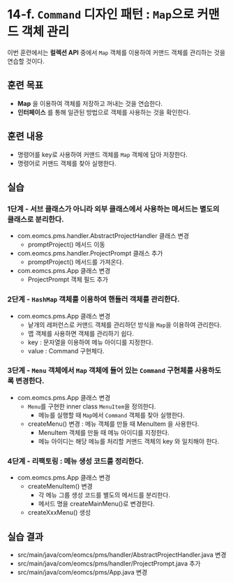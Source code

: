 # 14-f. `Command` 디자인 패턴 : `Map`으로 커맨드 객체 관리

이번 훈련에서는 **컬렉션 API** 중에서 `Map` 객체를 이용하여
커맨드 객체를 관리하는 것을 연습할 것이다.

## 훈련 목표

- **Map** 을 이용하여 객체를 저장하고 꺼내는 것을 연습한다.
- **인터페이스** 를 통해 일관된 방법으로 객체를 사용하는 것을 확인한다.


## 훈련 내용

- 명령어를 key로 사용하여 커맨드 객체를 `Map` 객체에 담아 저장한다.
- 명령어로 커맨드 객체를 찾아 실행한다.


## 실습

### 1단계 - 서브 클래스가 아니라 외부 클래스에서 사용하는 메서드는 별도의 클래스로 분리한다.

- com.eomcs.pms.handler.AbstractProjectHandler 클래스 변경
  - promptProject() 메서드 이동
- com.eomcs.pms.handler.ProjectPrompt 클래스 추가
  - promptProject() 메서드를 가져온다.
- com.eomcs.pms.App 클래스 변경
  - ProjectPrompt 객체 필드 추가

### 2단계 - `HashMap` 객체를 이용하여 핸들러 객체를 관리한다.

- com.eomcs.pms.App 클래스 변경
  - 낱개의 레퍼런스로 커맨드 객체를 관리하던 방식을 `Map`을 이용하여 관리한다.
  - 맵 객체를 사용하면 객체를 관리하기 쉽다.
  - key : 문자열을 이용하여 메뉴 아이디를 지정한다.
  - value : Command 구현체다.

### 3단계 - `Menu` 객체에서 `Map` 객체에 들어 있는 `Command` 구현체를 사용하도록 변경한다.

- com.eomcs.pms.App 클래스 변경
  - `Menu`를 구현한 inner class `MenuItem`을 정의한다.
    - 메뉴를 실행할 때 `Map`에서 `Command` 객체를 찾아 실행한다.
  - createMenu() 변경 : 메뉴 객체를 만들 때 MenuItem 을 사용한다. 
    - MenuItem 객체를 만들 때 메뉴 아이디를 지정한다.
    - 메뉴 아이디는 해당 메뉴를 처리할 커맨드 객체의 key 와 일치해야 한다.

### 4단계 - 리팩토링 : 메뉴 생성 코드를 정리한다.

- com.eomcs.pms.App 클래스 변경
  - createMenuItem() 변경
    - 각 메뉴 그룹 생성 코드를 별도의 메서드를 분리한다.
    - 메서드 명을 createMainMenu()로 변경한다.
  - createXxxMenu() 생성 

## 실습 결과

- src/main/java/com/eomcs/pms/handler/AbstractProjectHandler.java 변경
- src/main/java/com/eomcs/pms/handler/ProjectPrompt.java 추가
- src/main/java/com/eomcs/pms/App.java 변경